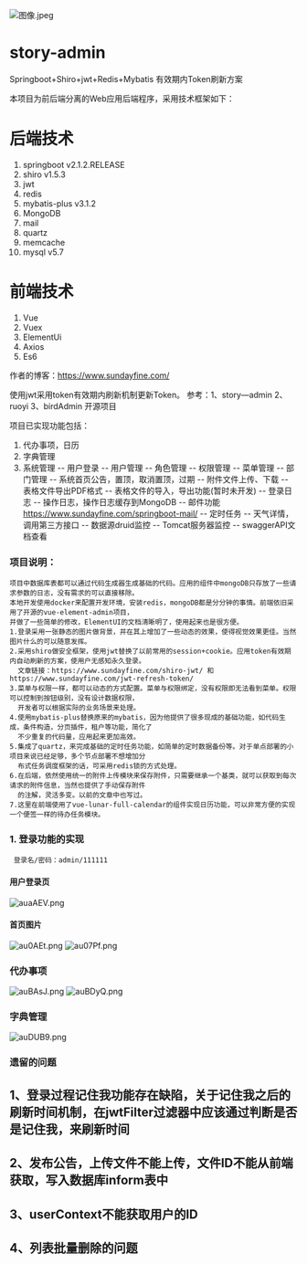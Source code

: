 ![图像.jpeg](https://i.loli.net/2020/07/30/12mvwEgYzZ7ftcd.jpg)
# story-admin
 Springboot+Shiro+jwt+Redis+Mybatis 有效期内Token刷新方案

本项目为前后端分离的Web应用后端程序，采用技术框架如下：
# 后端技术
1. springboot v2.1.2.RELEASE
2. shiro v1.5.3
3. jwt
4. redis
5. mybatis-plus v3.1.2
6. MongoDB
7. mail
8. quartz
9. memcache
10. mysql v5.7

# 前端技术
1. Vue
2. Vuex
3. ElementUi
4. Axios
5. Es6

作者的博客：https://www.sundayfine.com/

使用jwt采用token有效期内刷新机制更新Token。
参考：1、story—admin 2、ruoyi 3、birdAdmin 开源项目

项目已实现功能包括：
1. 代办事项，日历
2. 字典管理
3. 系统管理
   -- 用户登录
   -- 用户管理
   -- 角色管理
   -- 权限管理
   -- 菜单管理
   -- 部门管理
   -- 系统首页公告，置顶，取消置顶，过期
   -- 附件文件上传、下载
   -- 表格文件导出PDF格式
   -- 表格文件的导入，导出功能(暂时未开发)
   -- 登录日志
   -- 操作日志，操作日志缓存到MongoDB
   -- 邮件功能 https://www.sundayfine.com/springboot-mail/
   -- 定时任务
   -- 天气详情，调用第三方接口
   -- 数据源druid监控
   -- Tomcat服务器监控
   -- swaggerAPI文档查看
   
### 项目说明：
    项目中数据库表都可以通过代码生成器生成基础的代码。应用的组件中mongoDB只存放了一些请求参数的日志，没有需求的可以直接移除。
    本地开发使用docker来配置开发环境，安装redis，mongoDB都是分分钟的事情。前端依旧采用了开源的vue-element-admin项目，
    并做了一些简单的修改，ElementUI的文档清晰明了，使用起来也是很方便。
    1.登录采用一张静态的图片做背景，并在其上增加了一些动态的效果，使得视觉效果更佳。当然图片什么的可以随意发挥。
    2.采用shiro做安全框架，使用jwt替换了以前常用的session+cookie。应用token有效期内自动刷新的方案，使用户无感知永久登录。
      文章链接：https://www.sundayfine.com/shiro-jwt/ 和 https://www.sundayfine.com/jwt-refresh-token/
    3.菜单与权限一样，都可以动态的方式配置。菜单与权限绑定，没有权限即无法看到菜单。权限可以控制到按钮级别，没有设计数据权限，
      开发者可以根据实际的业务场景来处理。
    4.使用mybatis-plus替换原来的mybatis，因为他提供了很多现成的基础功能，如代码生成，条件构造，分页插件，租户等功能，简化了
      不少重复的代码量，应用起来更加高效。
    5.集成了quartz，来完成基础的定时任务功能，如简单的定时数据备份等。对于单点部署的小项目来说已经足够，多个节点部署不想增加分
      布式任务调度框架的话，可采用redis锁的方式处理。
    6.在后端，依然使用统一的附件上传模块来保存附件，只需要继承一个基类，就可以获取到每次请求的附件信息，当然也提供了手动保存附件
      的注解，灵活多变。以前的文章中也写过。
    7.这里在前端使用了vue-lunar-full-calendar的组件实现日历功能，可以非常方便的实现一个便签一样的待办任务模块。
    

   

### 1. 登录功能的实现
     登录名/密码：admin/111111
     
     



#### 用户登录页
![auaAEV.png](https://s1.ax1x.com/2020/07/30/auaAEV.png)
#### 首页图片
![au0AEt.png](https://s1.ax1x.com/2020/07/30/au0AEt.png)
![au07Pf.png](https://s1.ax1x.com/2020/07/30/au07Pf.png)
### 代办事项
![auBAsJ.png](https://s1.ax1x.com/2020/07/30/auBAsJ.png)
![auBDyQ.png](https://s1.ax1x.com/2020/07/30/auBDyQ.png)
### 字典管理
![auDUB9.png](https://s1.ax1x.com/2020/07/30/auDUB9.png)


### 遗留的问题
## 1、登录过程记住我功能存在缺陷，关于记住我之后的刷新时间机制，在jwtFilter过滤器中应该通过判断是否是记住我，来刷新时间
## 2、发布公告，上传文件不能上传，文件ID不能从前端获取，写入数据库inform表中
## 3、userContext不能获取用户的ID
## 4、列表批量删除的问题



